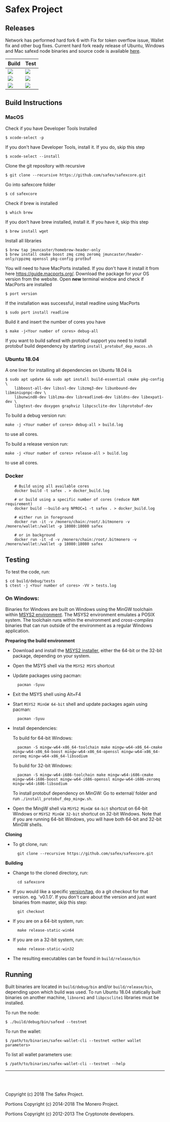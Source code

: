 # Safex Project


## Releases

Network has performed hard fork 6 with Fix for token overflow issue, Wallet fix and other bug fixes. Current hard fork ready release of Ubuntu, Windows and Mac safexd node binaries and source code is available [here](https://github.com/safex/safexcore/releases).

Build | Test 
------|------
![](https://github.com/VanGrx/safexcore/workflows/Ubuntu%2018.04%20Build/badge.svg?branch=master) | ![](https://github.com/VanGrx/safexcore/workflows/Ubuntu%2018.04%20Test/badge.svg?branch=master)
![](https://github.com/VanGrx/safexcore/workflows/Mac%20Build/badge.svg?branch=master) | ![](https://github.com/VanGrx/safexcore/workflows/Mac%20Test/badge.svg?branch=master)
![](https://github.com/VanGrx/safexcore/workflows/Windows%20Build/badge.svg?branch=master) | ![](https://github.com/VanGrx/safexcore/workflows/Windows%20Test/badge.svg?branch=master)

## Build Instructions

### MacOS

Check if you have Developer Tools Installed
```
$ xcode-select -p
```
If you don't have Developer Tools, install it. If you do, skip this step
```
$ xcode-select --install
```
Clone the git repository with recursive
```
$ git clone --recursive https://github.com/safex/safexcore.git
```
Go into safexcore folder
```
$ cd safexcore
```
Check if brew is installed
```
$ which brew
```
If you don't have brew installed, install it. If you have it, skip this step
```
$ brew install wget
```
Install all libraries
```
$ brew tap jmuncaster/homebrew-header-only
$ brew install cmake boost zmq czmq zeromq jmuncaster/header-only/cppzmq openssl pkg-config protbuf
```
You will need to have MacPorts installed. If you don't have it install it from here https://guide.macports.org/. Download the package for your OS version from the website. Open **new** terminal window and check if MacPorts are installed
```
$ port version
```
If the installation was successful, install readline using MacPorts
```
$ sudo port install readline
```
Build it and insert the number of cores you have
```
$ make -j<Your number of cores> debug-all
```

If you want to build safexd with protobuf support you need to install protobuf build dependency by starting `install_protobuf_dep_macos.sh`

### Ubuntu 18.04

A one liner for installing all dependencies on Ubuntu 18.04 is

```
$ sudo apt update && sudo apt install build-essential cmake pkg-config \
    libboost-all-dev libssl-dev libzmq3-dev libunbound-dev libminiupnpc-dev \
    libunwind8-dev liblzma-dev libreadline6-dev libldns-dev libexpat1-dev \
    libgtest-dev doxygen graphviz libpcsclite-dev libprotobuf-dev
```

To build a debug version run:
```
make -j <Your number of cores> debug-all > build.log
```
to use all cores.

To build a release version run:
```
make -j <Your number of cores> release-all > build.log
```
to use all cores.

### Docker

        # Build using all available cores
        docker build -t safex . > docker_build.log

        # or build using a specific number of cores (reduce RAM requirement)
        docker build --build-arg NPROC=1 -t safex . > docker_build.log

        # either run in foreground
        docker run -it -v /monero/chain:/root/.bitmonero -v /monero/wallet:/wallet -p 18080:18080 safex

        # or in background
        docker run -it -d -v /monero/chain:/root/.bitmonero -v /monero/wallet:/wallet -p 18080:18080 safex


## Testing

To test the code, run:

```
$ cd build/debug/tests
$ ctest -j <Your number of cores> -VV > tests.log
```

### On Windows:

Binaries for Windows are built on Windows using the MinGW toolchain within
[MSYS2 environment](https://www.msys2.org). The MSYS2 environment emulates a
POSIX system. The toolchain runs within the environment and *cross-compiles*
binaries that can run outside of the environment as a regular Windows
application.

**Preparing the build environment**

* Download and install the [MSYS2 installer](https://www.msys2.org), either the 64-bit or the 32-bit package, depending on your system.
* Open the MSYS shell via the `MSYS2 MSYS` shortcut
* Update packages using pacman:

        pacman -Syuu

* Exit the MSYS shell using Alt+F4
* Start `MSYS2 MinGW 64-bit` shell and update packages again using pacman:

        pacman -Syuu

* Install dependencies:

    To build for 64-bit Windows:

        pacman -S mingw-w64-x86_64-toolchain make mingw-w64-x86_64-cmake mingw-w64-x86_64-boost mingw-w64-x86_64-openssl mingw-w64-x86_64-zeromq mingw-w64-x86_64-libsodium

    To build for 32-bit Windows:

        pacman -S mingw-w64-i686-toolchain make mingw-w64-i686-cmake mingw-w64-i686-boost mingw-w64-i686-openssl mingw-w64-i686-zeromq mingw-w64-i686-libsodium

    To install protobuf dependency on MinGW:
        Go to external/ folder and run `./install_protobuf_dep_mingw.sh`.

* Open the MingW shell via `MSYS2 MinGW 64-bit` shortcut on 64-bit Windows
  or `MSYS2 MinGW 32-bit` shortcut on 32-bit Windows. Note that if you are
  running 64-bit Windows, you will have both 64-bit and 32-bit MinGW shells.

**Cloning**

* To git clone, run:

        git clone --recursive https://github.com/safex/safexcore.git

**Building**

* Change to the cloned directory, run:

        cd safexcore

* If you would like a specific [version/tag](https://github.com/safex/safexcore/tags), do a git checkout for that version. eg. 'v0.1.0'. If you don't care about the version and just want binaries from master, skip this step:

        git checkout

* If you are on a 64-bit system, run:

        make release-static-win64

* If you are on a 32-bit system, run:

        make release-static-win32

* The resulting executables can be found in `build/release/bin`

## Running

Built binaries are located in `build/debug/bin` and/or `build/release/bin`, depending upon which build was used.
To run Ubuntu 18.04 statically built binaries on another machine, `libnorm1` and `libpcsclite1` libraries must be installed.

To run the node:
```
$ ./build/debug/bin/safexd --testnet
```

To run the wallet:
```
$ /path/to/binaries/safex-wallet-cli --testnet <other wallet parameters>
```

To list all wallet parameters use:
```
$ /path/to/binaries/safex-wallet-cli --testnet --help
```

---

<br/><br/><br/>
Copyright (c) 2018 The Safex Project.

Portions Copyright (c) 2014-2018 The Monero Project.

Portions Copyright (c) 2012-2013 The Cryptonote developers.
